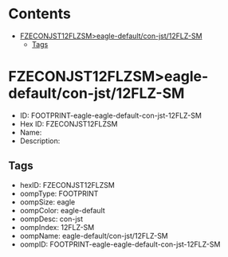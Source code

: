 



Contents
========

* [FZECONJST12FLZSM>eagle-default/con-jst/12FLZ-SM](#fzeconjst12flzsmeagle-defaultcon-jst12flz-sm)
	* [Tags](#tags)

# FZECONJST12FLZSM>eagle-default/con-jst/12FLZ-SM

- ID: FOOTPRINT-eagle-eagle-default-con-jst-12FLZ-SM
- Hex ID: FZECONJST12FLZSM
- Name: 
- Description: 

## Tags

- hexID: FZECONJST12FLZSM
- oompType: FOOTPRINT
- oompSize: eagle
- oompColor: eagle-default
- oompDesc: con-jst
- oompIndex: 12FLZ-SM
- oompName: eagle-default/con-jst/12FLZ-SM
- oompID: FOOTPRINT-eagle-eagle-default-con-jst-12FLZ-SM
